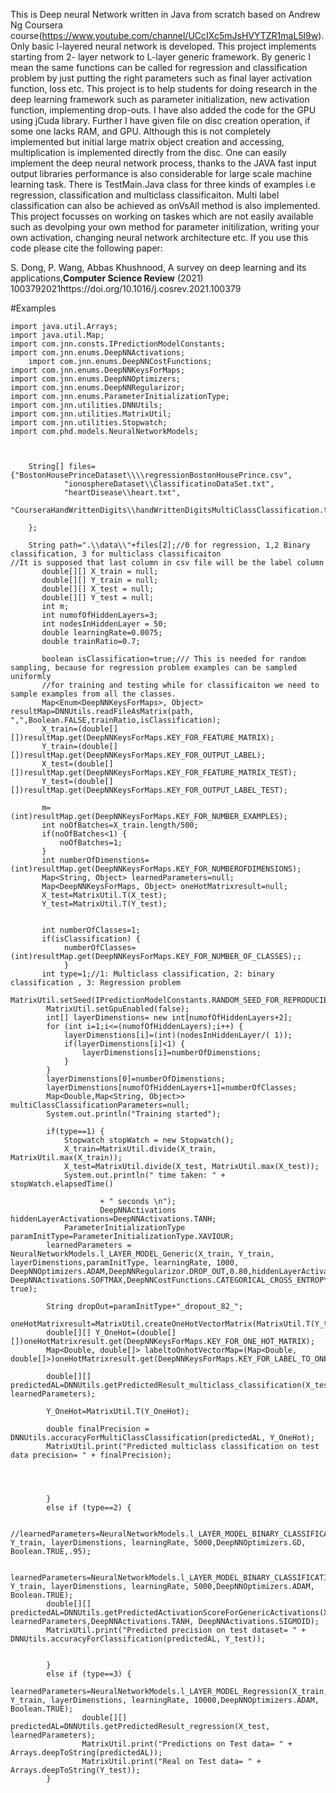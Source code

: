 This is Deep neural Network written in Java from scratch based on Andrew Ng Coursera course(https://www.youtube.com/channel/UCcIXc5mJsHVYTZR1maL5l9w). Only basic l-layered neural network is developed. This project implements starting from 2- layer network to L-layer generic framework. By generic I mean the same functions can be called for regression and classification problem by just putting the right parameters such as final layer activation function, loss etc. This project is to help students for doing research in the deep learning framework such as parameter initialization, new activation function, implementing drop-outs. I have also added the code for the GPU using jCuda library. Further I have given file on disc creation operation, if some one lacks RAM, and GPU. Although this is not completely implemented but initial large matrix object creation and accessing, multiplication is implemented directly from the disc. One can easily implement the deep neural network process, thanks to the JAVA fast input output libraries performance is also considerable for large scale machine learning task.
There is TestMain.Java class for three kinds of examples i.e regression, classification and multiclass classificaiton. Multi label classification can also be achieved as onVsAll method is also implemented. This project focusses on working on taskes which are not easily available such as devolping your own method for parameter initilization, writing your own activation, changing neural network architecture etc. 
If you use this code please cite the following paper:

 S. Dong, P. Wang, Abbas Khushnood, A survey on deep learning and its applications,**Computer Science Review** (2021) 1003792021https://doi.org/10.1016/j.cosrev.2021.100379

#Examples

	import java.util.Arrays;
	import java.util.Map;
	import com.jnn.consts.IPredictionModelConstants;
	import com.jnn.enums.DeepNNActivations;
		import com.jnn.enums.DeepNNCostFunctions;
	import com.jnn.enums.DeepNNKeysForMaps;
	import com.jnn.enums.DeepNNOptimizers;
	import com.jnn.enums.DeepNNRegularizor;
	import com.jnn.enums.ParameterInitializationType;
	import com.jnn.utilities.DNNUtils;
	import com.jnn.utilities.MatrixUtil;
	import com.jnn.utilities.Stopwatch;
	import com.phd.models.NeuralNetworkModels;


		
		String[] files= {"BostonHousePrinceDataset\\\\regressionBostonHousePrince.csv",
				"ionosphereDataset\\ClassificatinoDataSet.txt",
				"heartDisease\\heart.txt",
				"CourseraHandWrittenDigits\\handWrittenDigitsMultiClassClassification.txt",
				
		};
		
	   	String path=".\\data\\"+files[2];//0 for regression, 1,2 Binary classification, 3 for multiclass classificaiton
	//It is supposed that last column in csv file will be the label column
	       double[][] X_train = null;
	       double[][] Y_train = null;
	       double[][] X_test = null;
	       double[][] Y_test = null;	       
	       int m;
	       int numofOfHiddenLayers=3;
	       int nodesInHiddenLayer = 50;
	       double learningRate=0.0075;
	       double trainRatio=0.7;
	       
	       boolean isClassification=true;/// This is needed for random sampling, because for regression problem examples can be sampled uniformly
	       //for training and testing while for classificaiton we need to sample examples from all the classes.
	       Map<Enum<DeepNNKeysForMaps>, Object> resultMap=DNNUtils.readFileAsMatrix(path, ",",Boolean.FALSE,trainRatio,isClassification); 
	       X_train=(double[][])resultMap.get(DeepNNKeysForMaps.KEY_FOR_FEATURE_MATRIX);
	       Y_train=(double[][])resultMap.get(DeepNNKeysForMaps.KEY_FOR_OUTPUT_LABEL);
	       X_test=(double[][])resultMap.get(DeepNNKeysForMaps.KEY_FOR_FEATURE_MATRIX_TEST);
	       Y_test=(double[][])resultMap.get(DeepNNKeysForMaps.KEY_FOR_OUTPUT_LABEL_TEST);

	       m=(int)resultMap.get(DeepNNKeysForMaps.KEY_FOR_NUMBER_EXAMPLES);
	       int noOfBatches=X_train.length/500;
	       if(noOfBatches<1) {
	    	   noOfBatches=1;
	       }
	       int numberOfDimenstions=(int)resultMap.get(DeepNNKeysForMaps.KEY_FOR_NUMBEROFDIMENSIONS);	
	       Map<String, Object> learnedParameters=null;
	       Map<DeepNNKeysForMaps, Object> oneHotMatrixresult=null;
	       X_test=MatrixUtil.T(X_test);
	       Y_test=MatrixUtil.T(Y_test);
	       
	      
	       int numberOfClasses=1;
	       if(isClassification) {
				numberOfClasses=(int)resultMap.get(DeepNNKeysForMaps.KEY_FOR_NUMBER_OF_CLASSES);;	
				}
	       int type=1;//1: Multiclass classification, 2: binary classification , 3: Regression problem
			MatrixUtil.setSeed(IPredictionModelConstants.RANDOM_SEED_FOR_REPRODUCIBILITY);
			MatrixUtil.setGpuEnabled(false);
			int[] layerDimenstions= new int[numofOfHiddenLayers+2];				
			for (int i=1;i<=(numofOfHiddenLayers);i++) {
				layerDimenstions[i]=(int)(nodesInHiddenLayer/( 1));
				if(layerDimenstions[i]<1) {
					layerDimenstions[i]=numberOfDimenstions;
				}
			} 
			layerDimenstions[0]=numberOfDimenstions;
			layerDimenstions[numofOfHiddenLayers+1]=numberOfClasses;
			Map<Double,Map<String, Object>>  multiClassClassificationParameters=null;
			System.out.println("Training started"); 			
			
			if(type==1) {
				Stopwatch stopWatch = new Stopwatch();
				X_train=MatrixUtil.divide(X_train, MatrixUtil.max(X_train));
				X_test=MatrixUtil.divide(X_test, MatrixUtil.max(X_test));
				System.out.println(" time taken: " + stopWatch.elapsedTime()
				
						+ " seconds \n");
						DeepNNActivations hiddenLayerActivations=DeepNNActivations.TANH;
				ParameterInitializationType paramInitType=ParameterInitializationType.XAVIOUR;
			learnedParameters = NeuralNetworkModels.l_LAYER_MODEL_Generic(X_train, Y_train, layerDimenstions,paramInitType, learningRate, 1000, DeepNNOptimizers.ADAM,DeepNNRegularizor.DROP_OUT,0.80,hiddenLayerActivations, DeepNNActivations.SOFTMAX,DeepNNCostFunctions.CATEGORICAL_CROSS_ENTROPY,noOfBatches,true, true);
			
			String dropOut=paramInitType+"_dropout_82_";
			oneHotMatrixresult=MatrixUtil.createOneHotVectorMatrix(MatrixUtil.T(Y_test));
			double[][] Y_OneHot=(double[][])oneHotMatrixresult.get(DeepNNKeysForMaps.KEY_FOR_ONE_HOT_MATRIX);
			Map<Double, double[]> labeltoOnhotVectorMap=(Map<Double, double[]>)oneHotMatrixresult.get(DeepNNKeysForMaps.KEY_FOR_LABEL_TO_ONE_HOT);
			
			double[][] predictedAL=DNNUtils.getPredictedResult_multiclass_classification(X_test, learnedParameters);	
			
			Y_OneHot=MatrixUtil.T(Y_OneHot);
			
			double finalPrecision = DNNUtils.accuracyForMultiClassClassification(predictedAL, Y_OneHot);
			MatrixUtil.print("Predicted multiclass classification on test data precision= " + finalPrecision);
			
			
			
			
			}
			else if (type==2) {
			
			//learnedParameters=NeuralNetworkModels.l_LAYER_MODEL_BINARY_CLASSIFICATION_WithDropOut(X_train, Y_train, layerDimenstions, learningRate, 5000,DeepNNOptimizers.GD, Boolean.TRUE,.95);
			
			 learnedParameters=NeuralNetworkModels.l_LAYER_MODEL_BINARY_CLASSIFICATION(X_train, Y_train, layerDimenstions, learningRate, 5000,DeepNNOptimizers.ADAM, Boolean.TRUE);
			double[][] predictedAL=DNNUtils.getPredictedActivationScoreForGenericActivations(X_test, learnedParameters,DeepNNActivations.TANH, DeepNNActivations.SIGMOID);
			MatrixUtil.print("Predicted precision on test dataset= " + DNNUtils.accuracyForClassification(predictedAL, Y_test));
			
		
			}
			else if (type==3) {
				 learnedParameters=NeuralNetworkModels.l_LAYER_MODEL_Regression(X_train, Y_train, layerDimenstions, learningRate, 10000,DeepNNOptimizers.ADAM, Boolean.TRUE);
					double[][] predictedAL=DNNUtils.getPredictedResult_regression(X_test, learnedParameters);
					MatrixUtil.print("Predictions on Test data= " + Arrays.deepToString(predictedAL));
					MatrixUtil.print("Real on Test data= " + Arrays.deepToString(Y_test));
			}
	       
	
